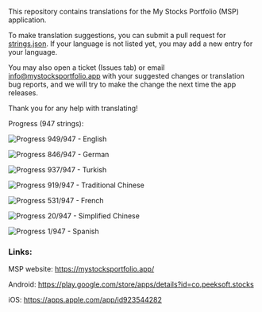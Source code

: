 This repository contains translations for the My Stocks Portfolio (MSP) application.

To make translation suggestions, you can submit a pull request for [strings.json](https://github.com/mystocksportfolio/translations/blob/main/strings.json). If your language is not listed yet, you may add a new entry for your language.

You may also open a ticket (Issues tab) or email info@mystocksportfolio.app with your suggested changes or translation bug reports, and we will try to make the change the next time the app releases.

Thank you for any help with translating!

Progress (947 strings):

![Progress](https://progress-bar.dev/100?title=en&width=120) 949/947 - English

![Progress](https://progress-bar.dev/89?title=de&width=120) 846/947 - German

![Progress](https://progress-bar.dev/99?title=tr&width=120) 937/947 - Turkish

![Progress](https://progress-bar.dev/97?title=zh-Hant-TW&width=120) 919/947 - Traditional Chinese

![Progress](https://progress-bar.dev/56?title=fr&width=120) 531/947 - French

![Progress](https://progress-bar.dev/2?title=zh&width=120) 20/947 - Simplified Chinese

![Progress](https://progress-bar.dev/0?title=es&width=120) 1/947 - Spanish

### Links:

MSP website: https://mystocksportfolio.app/

Android: https://play.google.com/store/apps/details?id=co.peeksoft.stocks

iOS: https://apps.apple.com/app/id923544282
